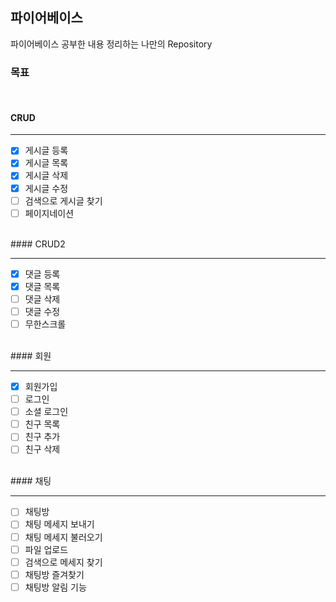 ## 파이어베이스

파이어베이스 공부한 내용 정리하는 나만의 Repository

### 목표

<br>

#### CRUD

<hr>

- [x] 게시글 등록
- [x] 게시글 목록
- [x] 게시글 삭제
- [x] 게시글 수정
- [ ] 검색으로 게시글 찾기
- [ ] 페이지네이션

<br>
#### CRUD2
<hr>

- [x] 댓글 등록
- [x] 댓글 목록
- [ ] 댓글 삭제
- [ ] 댓글 수정
- [ ] 무한스크롤

<br>
#### 회원
<hr>

- [x] 회원가입
- [ ] 로그인
- [ ] 소셜 로그인
- [ ] 친구 목록
- [ ] 친구 추가
- [ ] 친구 삭제

<br>
#### 채팅
<hr>

- [ ] 채팅방
- [ ] 채팅 메세지 보내기
- [ ] 채팅 메세지 불러오기
- [ ] 파일 업로드
- [ ] 검색으로 메세지 찾기
- [ ] 채팅방 즐겨찾기
- [ ] 채팅방 알림 기능

